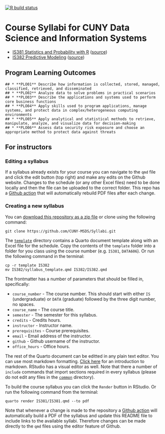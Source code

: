 
<!-- badges: start -->

[![R build
status](https://github.com/CUNY-MSDS/Syllabi/workflows/build-syllabi/badge.svg)](https://github.com/CUNY-MSDS/Syllabi/actions)
<!-- badges: end -->

# Course Syllabi for CUNY Data Science and Information Systems

  - [IS381 Statistics and Probability with R](IS381/IS381.pdf)
    ([source](IS381/IS381.qmd))
  - [IS382 Predictive Modeling](IS382/IS382.pdf)
    ([source](IS382/IS382.qmd))

## Program Learning Outcomes

    ## * **PLO01** Describe how information is collected, stored, managed, classified, retrieved, and disseminated
    ## * **PLO02** Analyze data to solve problems in practical scenarios
    ## * **PLO03** Describe the applications and systems used to perform core business functions
    ## * **PLO04** Apply skills used to program applications, manage systems, and protect data in complex/heterogeneous computing environments
    ## * **PLO05** Apply analytical and statistical methods to retrieve, manipulate, analyze, and visualize data for decision-making
    ## * **PLO06** Assess data security risk exposure and choose an appropriate method to protect data against threats

## For instructors

### Editing a syllabus

If a syllabus already exists for your course you can navigate to the
`qmd` file and click the edit button (top right) and make any edits on
the Github website. Changes to the schedule (or any other Excel files)
need to be done locally and then the file can be uploaded to the correct
folder. This repo has a [Github
action](https://github.com/CUNY-MSDS/Syllabi/actions) that will
automatically rebuild PDF files after each change.

### Creating a new syllabus

You can [download this repository as a zip
file](https://github.com/CUNY-MSDS/Syllabi/archive/refs/heads/master.zip)
or clone using the following command:

``` console
git clone https://github.com/CUNY-MSDS/Syllabi.git
```

The [`template`](template/) directory contains a Quarto document
template along with an Excel file for the schedule. Copy the contents of
the `template` folder into a folder for you class using the course
number (e.g. `IS381`, `DATA606`). Or run the following command in the
terminal:

``` console
cp -r template IS382
mv IS382/syllabus_template.qmd IS382/IS382.qmd
```

The frontmatter has a number of parameters that should be filled in,
specifically:

  - `course_number` - The course number. This should start with either
    `IS` (undergraduate) or `DATA` (graduate) followed by the three
    digit number, no spaces.
  - `course_name` - The course title.
  - `semester` - The semester for this syllabus.
  - `credits` - Credits hours.
  - `instructor` - Instructor name.
  - `prerequisites` - Course prerequisites.
  - `email` - Email address of the instructor.
  - `github` - Github username of the instructor.
  - `office_hours` - Office hours.

The rest of the Quarto document can be editted in any plain text editor.
You can use most markdown formatting. [Click
here](https://daringfireball.net/projects/markdown/basics) for an
introduction to markdown. RStudio has a visual editor as well. Note that
there a number of `include` commands that import sections required in
every syllabus (please do not edit any files in the [`common`](common/)
directory).

To build the course syllabus you can click the `Render` button in
RStudio. Or run the following command from the terminal:

``` console
quarto render IS381/IS381.qmd --to pdf
```

Note that whenever a change is made to the repository a [Github
action](https://github.com/CUNY-MSDS/Syllabi/actions) will automatically
build a PDF of the syllabus and update this README file to include links
to the available syllabi. Therefore changes can be made directly to the
`qmd` files using the editor feature of Github.
